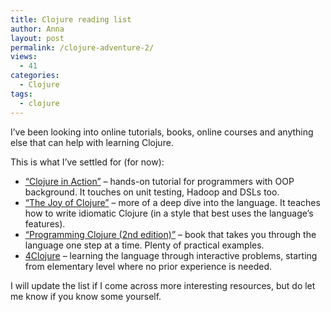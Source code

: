 ```yaml
---
title: Clojure reading list
author: Anna
layout: post
permalink: /clojure-adventure-2/
views:
  - 41
categories:
  - Clojure
tags:
  - clojure
---
```

I&#8217;ve been looking into online tutorials, books, online courses and anything else that can help with learning Clojure.

<!--more-->

This is what I&#8217;ve settled for (for now):

  * <span style="line-height: 15px;"><a href="http://www.manning.com/rathore/">&#8220;Clojure in Action&#8221;</a> &#8211; hands-on tutorial for programmers with OOP background. It touches on unit testing, Hadoop and DSLs too.</span>
  * [&#8220;The Joy of Clojure&#8221;][1] &#8211; more of a deep dive into the language. It teaches how to write idiomatic Clojure (in a style that best uses the language&#8217;s features).
  * [&#8220;Programming Clojure (2nd edition)&#8221;][2] &#8211; book that takes you through the language one step at a time. Plenty of practical examples.
  * [4Clojure][3] &#8211; learning the language through interactive problems, starting from elementary level where no prior experience is needed.

I will update the list if I come across more interesting resources, but do let me know if you know some yourself.

 [1]: http://joyofclojure.com/
 [2]: http://pragprog.com/book/shcloj2/programming-clojure
 [3]: http://www.4clojure.com/